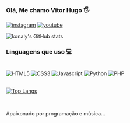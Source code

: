 ### Olá, Me chamo Vitor Hugo 🖐️

[![instagram](https://img.shields.io/badge/Instagram-E4405F?style=for-the-badge&logo=instagram&logoColor=white)](https://www.instagram.com/real_konaly/)
[![youtube](https://img.shields.io/badge/YouTube-FF0000?style=for-the-badge&logo=youtube&logoColor=white)](https://www.youtube.com/channel/UCt7P6iHlppn_1LD5tBFCl3g)

![konaly's GitHub stats](https://github-readme-stats.vercel.app/api?username=VitorHugo2&show_icons=true&theme=tokyonight)




### Linguagens que uso 💻

<div style="display: inline_block"><br>
    <img align="center" alt="HTML5" src="https://img.shields.io/badge/HTML5-E34F26?style=for-the-badge&logo=html5&logoColor=white"/>
    <img align="center" alt="CSS3" src="https://img.shields.io/badge/CSS3-1572B6?style=for-the-badge&logo=css3&logoColor=white"/>
    <img align="center" alt="Javascript" src="https://img.shields.io/badge/JavaScript-F7DF1E?style=for-the-badge&logo=javascript&logoColor=black"/>
    <img align="center" alt="Python" src="https://img.shields.io/badge/Python-14354C?style=for-the-badge&logo=python&logoColor=white"/>
    <img align="center" alt="PHP" src="https://img.shields.io/badge/PHP-777BB4?style=for-the-badge&logo=php&logoColor=white"/>
    
    
    

    
</div><br/>

[![Top Langs](https://github-readme-stats.vercel.app/api/top-langs/?username=VitorHugo2)](https://github.com/anuraghazra/github-readme-stats)

<br/>

Apaixonado por programação e música...
